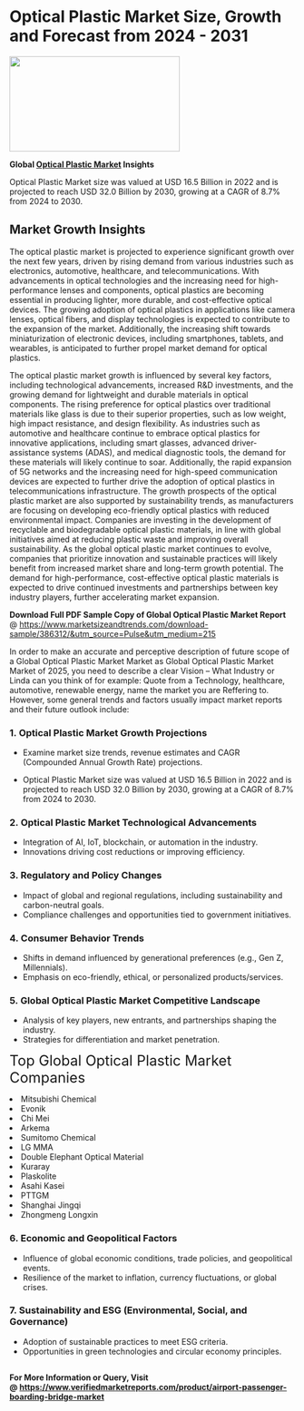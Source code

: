 <H1>Optical Plastic Market Size, Growth and Forecast from 2024 - 2031</H1><img class="aligncenter size-medium wp-image-584254" src="https://thirdeyenews.in/wp-content/uploads/2024/09/Global-Market-Research-300x168.jpeg" alt="" width="300" height="168" /><p><strong>Global&nbsp;<a href="https://www.marketsizeandtrends.com/download-sample/386312/&amp;utm_source=Pulse&amp;utm_medium=215">Optical Plastic Market</a> Insights</strong></p><p>Optical Plastic Market size was valued at USD 16.5 Billion in 2022 and is projected to reach USD 32.0 Billion by 2030, growing at a CAGR of 8.7% from 2024 to 2030.</p><p><h2>Market Growth Insights</h2> <p>The optical plastic market is projected to experience significant growth over the next few years, driven by rising demand from various industries such as electronics, automotive, healthcare, and telecommunications. With advancements in optical technologies and the increasing need for high-performance lenses and components, optical plastics are becoming essential in producing lighter, more durable, and cost-effective optical devices. The growing adoption of optical plastics in applications like camera lenses, optical fibers, and display technologies is expected to contribute to the expansion of the market. Additionally, the increasing shift towards miniaturization of electronic devices, including smartphones, tablets, and wearables, is anticipated to further propel market demand for optical plastics. </p> <p>The optical plastic market growth is influenced by several key factors, including technological advancements, increased R&D investments, and the growing demand for lightweight and durable materials in optical components. The rising preference for optical plastics over traditional materials like glass is due to their superior properties, such as low weight, high impact resistance, and design flexibility. As industries such as automotive and healthcare continue to embrace optical plastics for innovative applications, including smart glasses, advanced driver-assistance systems (ADAS), and medical diagnostic tools, the demand for these materials will likely continue to soar. Additionally, the rapid expansion of 5G networks and the increasing need for high-speed communication devices are expected to further drive the adoption of optical plastics in telecommunications infrastructure. The growth prospects of the optical plastic market are also supported by sustainability trends, as manufacturers are focusing on developing eco-friendly optical plastics with reduced environmental impact. Companies are investing in the development of recyclable and biodegradable optical plastic materials, in line with global initiatives aimed at reducing plastic waste and improving overall sustainability. As the global optical plastic market continues to evolve, companies that prioritize innovation and sustainable practices will likely benefit from increased market share and long-term growth potential. The demand for high-performance, cost-effective optical plastic materials is expected to drive continued investments and partnerships between key industry players, further accelerating market expansion. </p><p><span class=""><strong>Download Full PDF Sample Copy of Global Optical Plastic Market Report</strong> @ <a href="https://www.marketsizeandtrends.com/download-sample/386312/&amp;utm_source=Pulse&amp;utm_medium=215" target="_blank">https://www.marketsizeandtrends.com/download-sample/386312/&amp;utm_source=Pulse&amp;utm_medium=215</a></span></p><p>In order to make an accurate and perceptive description of future scope of a Global&nbsp;Optical Plastic Market Market as Global&nbsp;Optical Plastic Market Market of 2025, you need to describe a clear Vision &ndash; What Industry or Linda can you think of for example: Quote from a Technology, healthcare, automotive, renewable energy, name the market you are Reffering to. However, some general trends and factors usually impact market reports and their future outlook include:</p><h3>1.&nbsp;<strong>Optical Plastic Market Growth Projections</strong></h3><ul><li>Examine market size trends, revenue estimates and CAGR (Compounded Annual Growth Rate) projections.</li><li><p>Optical Plastic Market size was valued at USD 16.5 Billion in 2022 and is projected to reach USD 32.0 Billion by 2030, growing at a CAGR of 8.7% from 2024 to 2030.</p></li></ul><h3>2.&nbsp;<strong>Optical Plastic Market Technological Advancements</strong></h3><ul><li>Integration of AI, IoT, blockchain, or automation in the industry.</li><li>Innovations driving cost reductions or improving efficiency.</li></ul><h3>3.&nbsp;<strong>Regulatory and Policy Changes</strong></h3><ul><li>Impact of global and regional regulations, including sustainability and carbon-neutral goals.</li><li>Compliance challenges and opportunities tied to government initiatives.</li></ul><h3>4.&nbsp;<strong>Consumer Behavior Trends</strong></h3><ul><li>Shifts in demand influenced by generational preferences (e.g., Gen Z, Millennials).</li><li>Emphasis on eco-friendly, ethical, or personalized products/services.</li></ul><h3>5.&nbsp;<strong>Global Optical Plastic Market Competitive Landscape</strong></h3><ul><li>Analysis of key players, new entrants, and partnerships shaping the industry.</li><li>Strategies for differentiation and market penetration.</li></ul><p data-pm-slice="1 1 []"><span style="color: inherit; font-family: inherit; font-size: 25px;">Top Global Optical Plastic Market Companies</span></p><div class="" data-test-id=""><p><li>Mitsubishi Chemical</li><li> Evonik</li><li> Chi Mei</li><li> Arkema</li><li> Sumitomo Chemical</li><li> LG MMA</li><li> Double Elephant Optical Material</li><li> Kuraray</li><li> Plaskolite</li><li> Asahi Kasei</li><li> PTTGM</li><li> Shanghai Jingqi</li><li> Zhongmeng Longxin</li></p></div><h3>6.&nbsp;<strong>Economic and Geopolitical Factors</strong></h3><ul><li>Influence of global economic conditions, trade policies, and geopolitical events.</li><li>Resilience of the market to inflation, currency fluctuations, or global crises.</li></ul><h3>7.&nbsp;<strong>Sustainability and ESG (Environmental, Social, and Governance)</strong></h3><ul><li>Adoption of sustainable practices to meet ESG criteria.</li><li>Opportunities in green technologies and circular economy principles.</li></ul><h2><strong style="font-size: 14px;">For More Information or Query, Visit @&nbsp;</strong><a style="background-color: #ffffff; font-size: 14px;" href="https://www.marketsizeandtrends.com/report/optical-plastic-market/" target="_blank">https://www.verifiedmarketreports.com/product/airport-passenger-boarding-bridge-market</a></h2>
